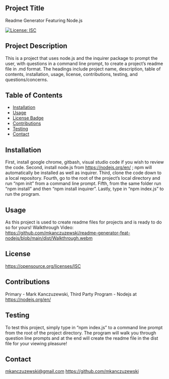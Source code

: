 
  ## Project Title
  Readme Generator Featuring Node.js

  [![License: ISC](https://img.shields.io/badge/License-ISC-blue.svg)](https://opensource.org/licenses/ISC) 

  ## Project Description
  This is a project that uses node.js and the inquirer package to prompt the user, with questions in a command line prompt, to create a project’s readme file in .md format. The headings include project name, description, table of contents, installation, usage, license, contributions, testing, and questions/concerns. 

  ## Table of Contents
  * [Installation](#installation)
  * [Usage](#usage)
  * [License Badge](#license)
  * [Contributions](#contributions)
  * [Testing](#testing)
  * [Contact](#contact)
   
  ## Installation
  First, install google chrome, gitbash, visual studio code if you wish to review the code. Second, install node.js from https://nodejs.org/en/ ; npm will automatically be installed as well as inquirer.  Third, clone the code down to a local repository. Fourth, go to the root of the project’s local directory and run “npm init” from a command line prompt. Fifth, from the same folder run “npm install” and then “npm install inquirer”. Lastly, type in “npm index.js” to run the program. 

  ## Usage
  As this project is used to create readme files for projects and is ready to do so for yours! Walkthrough Video: https://github.com/mkanczuzewski/readme-generator-feat-nodejs/blob/main/dist/Walkthrough.webm

  ## License
  https://opensource.org/licenses/ISC

  ## Contributions
  Primary - Mark Kanczuzewski, Third Party Program - Nodejs at https://nodejs.org/en/ 

  ## Testing
  To test this project, simply type in “npm index.js” to a command line prompt from the root of the project directory. The program will walk you through question line prompts and at the end will create the readme file in the dist file for your viewing pleasure!

  ## Contact
  mkanczuzewski@gmail.com
  https://github.com/mkanczuzewski 
